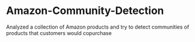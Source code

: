# Amazon-Community-Detection
Analyzed a collection of Amazon products and try to detect communities of products that customers would copurchase

